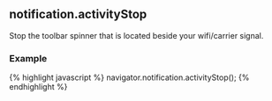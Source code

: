 notification.activityStop
-------------------------
Stop the toolbar spinner that is located beside your wifi/carrier signal.

### Example ###
{% highlight javascript %}
navigator.notification.activityStop();
{% endhighlight %}